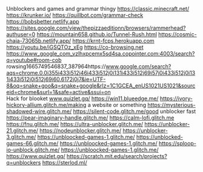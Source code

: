Unblockers and games and grammar thingy
https://classic.minecraft.net/
https://krunker.io/
https://quillbot.com/grammar-check
https://bobsbetter.netlify.app
https://sites.google.com/view/thepizzaeditionn/browsers/rammerhead?authuser=0
https://mountain658.github.io/Tunnel-Rush.html
https://cosmic-chaja-73065b.netlify.app/ 
https://krnt-fcps.herokuapp.com
https://youtu.be/iGSQTOz_xEg
https://co-browsing.net
https://www_google_com_vzlhxpcemx5sd4sa.copointer.com:4003/search?q=youtube#room-cob
rowsing1665749546837_387964https://www.google.com/search?aqs=chrome.0.0i355i433i512j46i433i512j0i131i433i512j69i57j0i433i512j0i131i433i512j0i512j69i60.6172j0j7&ie=UTF-8&oq=snake+goo&q=snake+google&rlz=1C1GCEA_enUS1021US1021&sourceid=chrome&surl=1&safe=active&ssui=on    
                             Hack for blooket 
www.quizlet.gq/
https://win11.blueedge.me/
https://ivory-hickory-allium.glitch.me/making a website or something 
https://mysterious-shadowed-wire.glitch.me/
https://silent-code.glitch.me/good unblocker fast 
https://pear-imaginary-handle.glitch.me/
https://calm-lofi.glitch.me 
https://fnu.glitch.me/
https://ultra-unblocker.glitch.me/
https://unblocker-21.glitch.me/
https://nodeunblocker.glitch.me/
https://unblocker-3.glitch.me/
https://unbloocked-games-1.glitch.me/
https://unblocked-games-66.glitch.me/
https://unbloocked-games-1.glitch.me/
https://sploop-io-unblock.glitch.me/
https://unbloocked-games-1.glitch.me/
https://www.quizlet.gq/
https://scratch.mit.edu/search/projects?q=unblockers
https://sterlod.ml/
